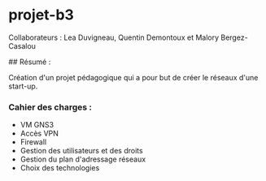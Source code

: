 # projet-b3

Collaborateurs : Lea Duvigneau, Quentin Demontoux et Malory Bergez-Casalou

## Résumé :

Création d'un projet pédagogique qui a pour but de créer le réseaux d'une start-up.

### Cahier des charges :

- VM GNS3
- Accès VPN
- Firewall
- Gestion des utilisateurs et des droits
- Gestion du plan d'adressage réseaux
- Choix des technologies


